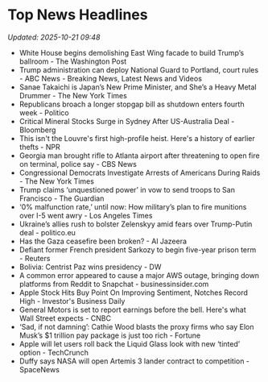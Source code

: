 # Top News Headlines

_Updated: 2025-10-21 09:48_

- White House begins demolishing East Wing facade to build Trump’s ballroom - The Washington Post
- Trump administration can deploy National Guard to Portland, court rules - ABC News - Breaking News, Latest News and Videos
- Sanae Takaichi is Japan’s New Prime Minister, and She’s a Heavy Metal Drummer - The New York Times
- Republicans broach a longer stopgap bill as shutdown enters fourth week - Politico
- Critical Mineral Stocks Surge in Sydney After US-Australia Deal - Bloomberg
- This isn't the Louvre's first high-profile heist. Here's a history of earlier thefts - NPR
- Georgia man brought rifle to Atlanta airport after threatening to open fire on terminal, police say - CBS News
- Congressional Democrats Investigate Arrests of Americans During Raids - The New York Times
- Trump claims ‘unquestioned power’ in vow to send troops to San Francisco - The Guardian
- ‘0% malfunction rate,’ until now: How military’s plan to fire munitions over I-5 went awry - Los Angeles Times
- Ukraine’s allies rush to bolster Zelenskyy amid fears over Trump-Putin deal - politico.eu
- Has the Gaza ceasefire been broken? - Al Jazeera
- Defiant former French president Sarkozy to begin five-year prison term - Reuters
- Bolivia: Centrist Paz wins presidency - DW
- A common error appeared to cause a major AWS outage, bringing down platforms from Reddit to Snapchat - businessinsider.com
- Apple Stock Hits Buy Point On Improving Sentiment, Notches Record High - Investor's Business Daily
- General Motors is set to report earnings before the bell. Here's what Wall Street expects - CNBC
- ‘Sad, if not damning’: Cathie Wood blasts the proxy firms who say Elon Musk’s $1 trillion pay package is just too rich - Fortune
- Apple will let users roll back the Liquid Glass look with new ‘tinted’ option - TechCrunch
- Duffy says NASA will open Artemis 3 lander contract to competition - SpaceNews